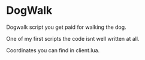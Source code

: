 # DogWalk

Dogwalk script you get paid for walking the dog. 

One of my first scripts the code isnt well written at all. 

Coordinates you can find in client.lua. 
